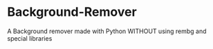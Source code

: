 # Background-Remover
A Background remover made with Python WITHOUT using rembg and special libraries
